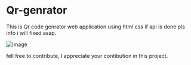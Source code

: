 # Qr-genrator
This is Qr code genrator web application using html css if api is done pls info i will fixed asap.

![image](https://github.com/user-attachments/assets/a362ff04-b94b-42f7-883f-6ea3b6240a24)

fell free to contribute, I appreciate your contibution in this project.

